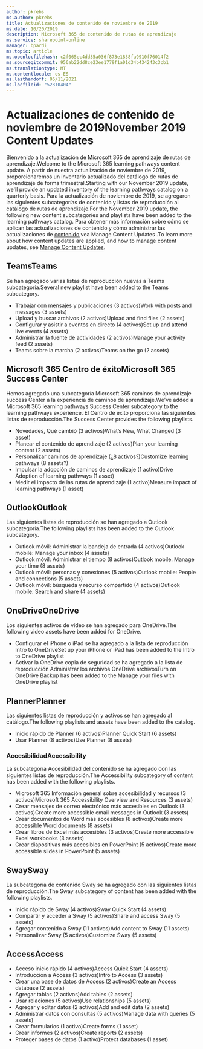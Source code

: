 ```yaml
---
author: pkrebs
ms.author: pkrebs
title: Actualizaciones de contenido de noviembre de 2019
ms.date: 10/20/2019
description: Microsoft 365 de contenido de rutas de aprendizaje
ms.service: sharepoint-online
manager: bpardi
ms.topic: article
ms.openlocfilehash: c2f065ec4dd35a036f873e1838fa9910f76014f2
ms.sourcegitcommit: 956ab22dd8ce23ee1779f1a01d34b434243c3cb1
ms.translationtype: MT
ms.contentlocale: es-ES
ms.lasthandoff: 05/11/2021
ms.locfileid: "52310404"
---
```

# <a name="november-2019-content-updates"></a><span data-ttu-id="4b927-103">Actualizaciones de contenido de noviembre de 2019</span><span class="sxs-lookup"><span data-stu-id="4b927-103">November 2019 Content Updates</span></span>
<span data-ttu-id="4b927-104">Bienvenido a la actualización de Microsoft 365 de aprendizaje de rutas de aprendizaje.</span><span class="sxs-lookup"><span data-stu-id="4b927-104">Welcome to the Microsoft 365 learning pathways content update.</span></span> <span data-ttu-id="4b927-105">A partir de nuestra actualización de noviembre de 2019, proporcionaremos un inventario actualizado del catálogo de rutas de aprendizaje de forma trimestral.</span><span class="sxs-lookup"><span data-stu-id="4b927-105">Starting with our November 2019 update, we'll provide an updated inventory of the learning pathways catalog on a quarterly basis.</span></span> <span data-ttu-id="4b927-106">Para la actualización de noviembre de 2019, se agregaron las siguientes subcategorías de contenido y listas de reproducción al catálogo de rutas de aprendizaje.</span><span class="sxs-lookup"><span data-stu-id="4b927-106">For the November 2019 update, the following new content subcategories and playlists have been added to the learning pathways catalog.</span></span> <span data-ttu-id="4b927-107">Para obtener más información sobre cómo se aplican las actualizaciones de contenido y cómo administrar las actualizaciones de [contenido,](custom_contentupdatesmanage.md)vea Manage Content Updates .</span><span class="sxs-lookup"><span data-stu-id="4b927-107">To learn more about how content updates are applied, and how to manage content updates, see [Manage Content Updates](custom_contentupdatesmanage.md).</span></span>    

## <a name="teams"></a><span data-ttu-id="4b927-108">Teams</span><span class="sxs-lookup"><span data-stu-id="4b927-108">Teams</span></span>
<span data-ttu-id="4b927-109">Se han agregado varias listas de reproducción nuevas a Teams subcategoría.</span><span class="sxs-lookup"><span data-stu-id="4b927-109">Several new playlist have been added to the Teams subcategory.</span></span>
- <span data-ttu-id="4b927-110">Trabajar con mensajes y publicaciones (3 activos)</span><span class="sxs-lookup"><span data-stu-id="4b927-110">Work with posts and messages (3 assets)</span></span>
- <span data-ttu-id="4b927-111">Upload y buscar archivos (2 activos)</span><span class="sxs-lookup"><span data-stu-id="4b927-111">Upload and find files (2 assets)</span></span>
- <span data-ttu-id="4b927-112">Configurar y asistir a eventos en directo (4 activos)</span><span class="sxs-lookup"><span data-stu-id="4b927-112">Set up and attend live events (4 assets)</span></span>
- <span data-ttu-id="4b927-113">Administrar la fuente de actividades (2 activos)</span><span class="sxs-lookup"><span data-stu-id="4b927-113">Manage your activity feed (2 assets)</span></span>
- <span data-ttu-id="4b927-114">Teams sobre la marcha (2 activos)</span><span class="sxs-lookup"><span data-stu-id="4b927-114">Teams on the go (2 assets)</span></span>

## <a name="microsoft-365-success-center"></a><span data-ttu-id="4b927-115">Microsoft 365 Centro de éxito</span><span class="sxs-lookup"><span data-stu-id="4b927-115">Microsoft 365 Success Center</span></span>
<span data-ttu-id="4b927-116">Hemos agregado una subcategoría Microsoft 365 caminos de aprendizaje success Center a la experiencia de caminos de aprendizaje.</span><span class="sxs-lookup"><span data-stu-id="4b927-116">We've added a Microsoft 365 learning pathways Success Center subcategory to the learning pathways experience.</span></span> <span data-ttu-id="4b927-117">El Centro de éxito proporciona las siguientes listas de reproducción.</span><span class="sxs-lookup"><span data-stu-id="4b927-117">The Success Center provides the following playlists.</span></span>
- <span data-ttu-id="4b927-118">Novedades, Qué cambió (3 activos)</span><span class="sxs-lookup"><span data-stu-id="4b927-118">What’s New, What Changed (3 asset)</span></span>
- <span data-ttu-id="4b927-119">Planear el contenido de aprendizaje (2 activos)</span><span class="sxs-lookup"><span data-stu-id="4b927-119">Plan your learning content (2 assets)</span></span>
- <span data-ttu-id="4b927-120">Personalizar caminos de aprendizaje (¿8 activos?)</span><span class="sxs-lookup"><span data-stu-id="4b927-120">Customize learning pathways (8 assets?)</span></span>
- <span data-ttu-id="4b927-121">Impulsar la adopción de caminos de aprendizaje (1 activo)</span><span class="sxs-lookup"><span data-stu-id="4b927-121">Drive Adoption of learning pathways (1 asset)</span></span>
- <span data-ttu-id="4b927-122">Medir el impacto de las rutas de aprendizaje (1 activo)</span><span class="sxs-lookup"><span data-stu-id="4b927-122">Measure impact of learning pathways (1 asset)</span></span>

## <a name="outlook"></a><span data-ttu-id="4b927-123">Outlook</span><span class="sxs-lookup"><span data-stu-id="4b927-123">Outlook</span></span>
<span data-ttu-id="4b927-124">Las siguientes listas de reproducción se han agregado a Outlook subcategoría.</span><span class="sxs-lookup"><span data-stu-id="4b927-124">The following playlists has been added to the Outlook subcategory.</span></span> 
- <span data-ttu-id="4b927-125">Outlook móvil: Administrar la bandeja de entrada (4 activos)</span><span class="sxs-lookup"><span data-stu-id="4b927-125">Outlook mobile: Manage your inbox (4 assets)</span></span>
- <span data-ttu-id="4b927-126">Outlook móvil: Administrar el tiempo (8 activos)</span><span class="sxs-lookup"><span data-stu-id="4b927-126">Outlook mobile: Manage your time (8 assets)</span></span>
- <span data-ttu-id="4b927-127">Outlook móvil: personas y conexiones (5 activos)</span><span class="sxs-lookup"><span data-stu-id="4b927-127">Outlook mobile: People and connections (5 assets)</span></span>
- <span data-ttu-id="4b927-128">Outlook móvil: búsqueda y recurso compartido (4 activos)</span><span class="sxs-lookup"><span data-stu-id="4b927-128">Outlook mobile: Search and share (4 assets)</span></span>

## <a name="onedrive"></a><span data-ttu-id="4b927-129">OneDrive</span><span class="sxs-lookup"><span data-stu-id="4b927-129">OneDrive</span></span>
<span data-ttu-id="4b927-130">Los siguientes activos de vídeo se han agregado para OneDrive.</span><span class="sxs-lookup"><span data-stu-id="4b927-130">The following video assets have been added for OneDrive.</span></span> 
- <span data-ttu-id="4b927-131">Configurar el iPhone o iPad se ha agregado a la lista de reproducción Intro to OneDrive</span><span class="sxs-lookup"><span data-stu-id="4b927-131">Set up your iPhone or iPad has been added to the Intro to OneDrive playlist</span></span>
- <span data-ttu-id="4b927-132">Activar la OneDrive copia de seguridad se ha agregado a la lista de reproducción Administrar los archivos OneDrive archivos</span><span class="sxs-lookup"><span data-stu-id="4b927-132">Turn on OneDrive Backup has been added to the Manage your files with OneDrive playlist</span></span>

## <a name="planner"></a><span data-ttu-id="4b927-133">Planner</span><span class="sxs-lookup"><span data-stu-id="4b927-133">Planner</span></span>
<span data-ttu-id="4b927-134">Las siguientes listas de reproducción y activos se han agregado al catálogo.</span><span class="sxs-lookup"><span data-stu-id="4b927-134">The following playlists and assets have been added to the catalog.</span></span>  
- <span data-ttu-id="4b927-135">Inicio rápido de Planner (6 activos)</span><span class="sxs-lookup"><span data-stu-id="4b927-135">Planner Quick Start (6 assets)</span></span>
- <span data-ttu-id="4b927-136">Usar Planner (8 activos)</span><span class="sxs-lookup"><span data-stu-id="4b927-136">Use Planner (8 assets)</span></span>

### <a name="accessibility"></a><span data-ttu-id="4b927-137">Accesibilidad</span><span class="sxs-lookup"><span data-stu-id="4b927-137">Accessibility</span></span>
<span data-ttu-id="4b927-138">La subcategoría Accesibilidad del contenido se ha agregado con las siguientes listas de reproducción.</span><span class="sxs-lookup"><span data-stu-id="4b927-138">The Accessibility subcategory of content has been added with the following playlists.</span></span> 
- <span data-ttu-id="4b927-139">Microsoft 365 Información general sobre accesibilidad y recursos (3 activos)</span><span class="sxs-lookup"><span data-stu-id="4b927-139">Microsoft 365 Accessibility Overview and Resources (3 assets)</span></span>
- <span data-ttu-id="4b927-140">Crear mensajes de correo electrónico más accesibles en Outlook (3 activos)</span><span class="sxs-lookup"><span data-stu-id="4b927-140">Create more accessible email messages in Outlook (3 assets)</span></span>
- <span data-ttu-id="4b927-141">Crear documentos de Word más accesibles (8 activos)</span><span class="sxs-lookup"><span data-stu-id="4b927-141">Create more accessible Word documents (8 assets)</span></span>
- <span data-ttu-id="4b927-142">Crear libros de Excel más accesibles (3 activos)</span><span class="sxs-lookup"><span data-stu-id="4b927-142">Create more accessible Excel workbooks (3 assets)</span></span>
- <span data-ttu-id="4b927-143">Crear diapositivas más accesibles en PowerPoint (5 activos)</span><span class="sxs-lookup"><span data-stu-id="4b927-143">Create more accessible slides in PowerPoint (5 assets)</span></span>

## <a name="sway"></a><span data-ttu-id="4b927-144">Sway</span><span class="sxs-lookup"><span data-stu-id="4b927-144">Sway</span></span>
<span data-ttu-id="4b927-145">La subcategoría de contenido Sway se ha agregado con las siguientes listas de reproducción.</span><span class="sxs-lookup"><span data-stu-id="4b927-145">The Sway subcategory of content has been added with the following playlists.</span></span> 
- <span data-ttu-id="4b927-146">Inicio rápido de Sway (4 activos)</span><span class="sxs-lookup"><span data-stu-id="4b927-146">Sway Quick Start (4 assets)</span></span>
- <span data-ttu-id="4b927-147">Compartir y acceder a Sway (5 activos)</span><span class="sxs-lookup"><span data-stu-id="4b927-147">Share and access Sway (5 assets)</span></span>
- <span data-ttu-id="4b927-148">Agregar contenido a Sway (11 activos)</span><span class="sxs-lookup"><span data-stu-id="4b927-148">Add content to Sway (11 assets)</span></span>
- <span data-ttu-id="4b927-149">Personalizar Sway (5 activos)</span><span class="sxs-lookup"><span data-stu-id="4b927-149">Customize Sway (5 assets)</span></span>

## <a name="access"></a><span data-ttu-id="4b927-150">Access</span><span class="sxs-lookup"><span data-stu-id="4b927-150">Access</span></span>
- <span data-ttu-id="4b927-151">Acceso inicio rápido (4 activos)</span><span class="sxs-lookup"><span data-stu-id="4b927-151">Access Quick Start (4 assets)</span></span>
- <span data-ttu-id="4b927-152">Introducción a Access (3 activos)</span><span class="sxs-lookup"><span data-stu-id="4b927-152">Intro to Access (3 assets)</span></span>
- <span data-ttu-id="4b927-153">Crear una base de datos de Access (2 activos)</span><span class="sxs-lookup"><span data-stu-id="4b927-153">Create an Access database (2 assets)</span></span>
- <span data-ttu-id="4b927-154">Agregar tablas (2 activos)</span><span class="sxs-lookup"><span data-stu-id="4b927-154">Add tables (2 assets)</span></span>
- <span data-ttu-id="4b927-155">Usar relaciones (5 activos)</span><span class="sxs-lookup"><span data-stu-id="4b927-155">Use relationships (5 assets)</span></span>
- <span data-ttu-id="4b927-156">Agregar y editar datos (2 activos)</span><span class="sxs-lookup"><span data-stu-id="4b927-156">Add and edit data (2 assets)</span></span>
- <span data-ttu-id="4b927-157">Administrar datos con consultas (5 activos)</span><span class="sxs-lookup"><span data-stu-id="4b927-157">Manage data with queries (5 assets)</span></span>
- <span data-ttu-id="4b927-158">Crear formularios (1 activo)</span><span class="sxs-lookup"><span data-stu-id="4b927-158">Create forms (1 asset)</span></span>
- <span data-ttu-id="4b927-159">Crear informes (2 activos)</span><span class="sxs-lookup"><span data-stu-id="4b927-159">Create reports (2 assets)</span></span>
- <span data-ttu-id="4b927-160">Proteger bases de datos (1 activo)</span><span class="sxs-lookup"><span data-stu-id="4b927-160">Protect databases (1 asset)</span></span>

